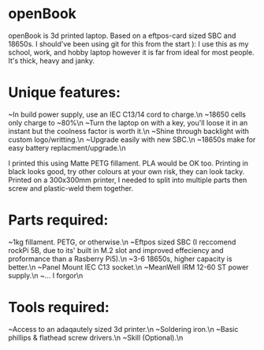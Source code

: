 # openBook
openBook is 3d printed laptop. Based on a eftpos-card sized SBC and 18650s. I should've been using git for this from the start ):
I use this as my school, work, and hobby laptop however it is far from ideal for most people.
It's thick, heavy and janky.

# Unique features:
  ~In build power supply, use an IEC C13/14 cord to charge.\n
  ~18650 cells only charge to ~80%\n
  ~Turn the laptop on with a key, you'll loose it in an instant but the coolness factor is worth it.\n
  ~Shine through backlight with custom logo/writting.\n
  ~Upgrade easily with new SBC.\n
  ~18650s make for easy battery replacment/upgrade.\n

I printed this using Matte PETG fillament. PLA would be OK too. Printing in black looks good, try other colours at your own risk, they can look tacky.
Printed on a 300x300mm printer, I needed to split into multiple parts then screw and plastic-weld them together. 

# Parts required:
  ~1kg fillament. PETG, or otherwise.\n
  ~Eftpos sized SBC (I reccomend rockPi 5B, due to its' built in M.2 slot and improved effeciency and proformance than a Rasberry Pi5).\n
  ~3-6 18650s, higher capacity is better.\n
  ~Panel Mount IEC C13 socket.\n
  ~MeanWell IRM 12-60 ST power supply.\n
  ~... I forgor\n

# Tools required:
  ~Access to an adaqautely sized 3d printer.\n
  ~Soldering iron.\n
  ~Basic phillips & flathead screw drivers.\n
  ~Skill (Optional).\n

  



  
